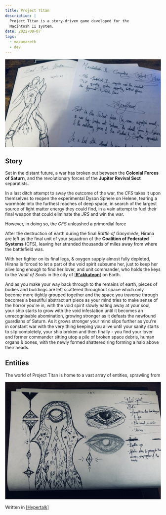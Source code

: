 ```yaml
---
title: Project Titan
description: |
  Project Titan is a story-driven game developed for the
  Macintosh II system.
date: 2022-09-07
tags:
  - mazamareth
  - dev
---
```


![Intial Project's scrapbook](/static/img/Fa-uHw7WYAARG2U.jpg)

## Story

Set in the distant future, a war has broken out between the __Colonial Forces of Saturn__, and the revolutionary forces of the __Jupiter Revival Sect__ separatists.

In a last ditch attempt to sway the outcome of the war, the *CFS* takes it upon themselves to reopen the experimental Dyson Sphere on Helene, tearing a wormhole into the furthest reaches of deep space, in search of the largest source of light matter energy they could find, in a vain attempt to fuel their final weapon that could eliminate the *JRS* and win the war.

However, in doing so, the *CFS* unleashed a primordial force

After the destruction of earth during the final *Battle of Ganymede*, Hirana are left as the final unit of your squadron of the __Coalition of Federated Systems__ (CFS), leaving her stranded thousands of miles away from where the battlefield was.

With her fighter on its final legs, & oxygen supply almost fully depleted, Hirana is forced to let a part of the void spirit subsume her, just to keep her alive long enough to find her lover, and unit commander, who holds the keys to the *Vault of Souls* in the city of [[__R'akkateon__]](./Rakkaeton) on Earth.

And as you make your way back through to the remains of earth, pieces of bodies and buildings are left scattered throughout space which only become more tightly grouped together and the space you traverse through becomes a beautiful abstract art piece as your mind tries to make sense of the horror you're in, with the void spirit slowly eating away at your soul, your ship starts to grow with the void infestation until it becomes an unrecognisable abomination, growing stronger as it defeats the newfound guardians of Saturn.
As it grows stronger your mind slips further as you're in constant war with the very thing keeping you alive until your sanity starts to slip completely, your ship broken and then finally - you find your lover and former commander sitting utop a pile of broken space debris, human organs & bones, with the newly formed shattered ring forming a halo above their heads.

## Entities

The world of Project Titan is home to a vast array of entities, sprawling from

![Void spirit entity](/static/content/art/voidspirit.jpg)

Written in [[Hypertalk]](./Hypertalk)
